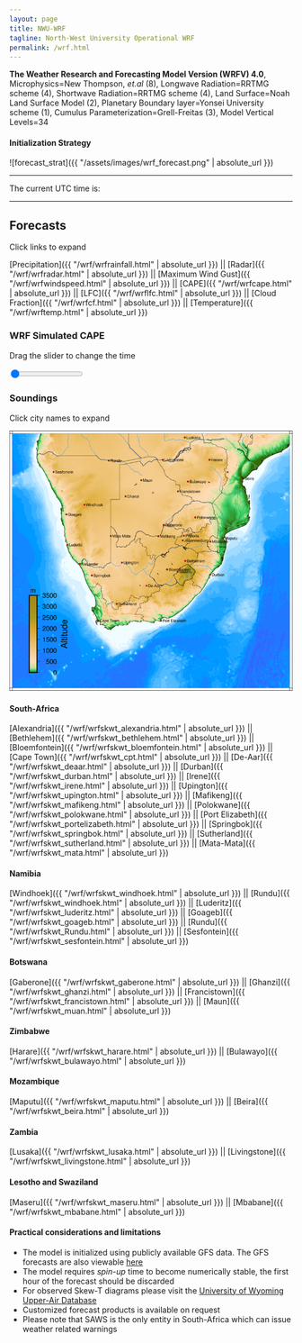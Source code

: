 ```yaml
---
layout: page
title: NWU-WRF
tagline: North-West University Operational WRF
permalink: /wrf.html
---
```


**The Weather Research and Forecasting Model Version (WRFV) 4.0**,
Microphysics=New Thompson, *et.al* (8),
Longwave Radiation=RRTMG scheme (4),
Shortwave Radiation=RRTMG scheme (4),
Land Surface=Noah Land Surface Model (2),
Planetary Boundary layer=Yonsei University scheme (1),
Cumulus Parameterization=Grell-Freitas (3),
Model Vertical Levels=34

#### Initialization Strategy
![forecast_strat]({{ "/assets/images/wrf_forecast.png" | absolute_url }})

---

<html>
<head>
<script>
function startTime() {
  var today = new Date();
  var h = today.getUTCHours();
  var m = today.getUTCMinutes();
  var s = today.getUTCSeconds();
  m = checkTime(m);
  s = checkTime(s);
  document.getElementById('txt').innerHTML =
  h + ":" + m + ":" + s;
  var t = setTimeout(startTime, 500);
}
function checkTime(i) {
  if (i < 10) {i = "0" + i};  // add zero in front of numbers < 10
  return i;
}
</script>
</head>

<body onload="startTime()">
The current UTC time is:
<div id="txt"></div>
</body>

</html>

---

## Forecasts 
Click links to expand

[Precipitation]({{ "/wrf/wrfrainfall.html" | absolute_url }}) ||
[Radar]({{ "/wrf/wrfradar.html" | absolute_url }}) ||
[Maximum Wind Gust]({{ "/wrf/wrfwindspeed.html" | absolute_url }}) ||
[CAPE]({{ "/wrf/wrfcape.html" | absolute_url }}) ||
[LFC]({{ "/wrf/wrflfc.html" | absolute_url }}) ||
[Cloud Fraction]({{ "/wrf/wrfcf.html" | absolute_url }}) ||
[Temperature]({{ "/wrf/wrftemp.html" | absolute_url }})

<h3>WRF Simulated CAPE</h3>
<p>Drag the slider to change the time</p>

<div class="slidecontainer">
<input oninput='setImage(this)' class="slider" type="range" min="0" max="31" value="0" step="1" />
<img id='img'/>
</div>

<script>
var img = document.getElementById('img');
var img_array = ['/assets/images/wrf/cp_wrfout_d01_2020-06-21_12:00:00.png',
'/assets/images/wrf/cp_wrfout_d01_2020-06-21_13:00:00.png',
'/assets/images/wrf/cp_wrfout_d01_2020-06-21_14:00:00.png',
'/assets/images/wrf/cp_wrfout_d01_2020-06-21_15:00:00.png',
'/assets/images/wrf/cp_wrfout_d01_2020-06-21_16:00:00.png',
'/assets/images/wrf/cp_wrfout_d01_2020-06-21_17:00:00.png',
'/assets/images/wrf/cp_wrfout_d01_2020-06-21_18:00:00.png',
'/assets/images/wrf/cp_wrfout_d01_2020-06-21_19:00:00.png',
'/assets/images/wrf/cp_wrfout_d01_2020-06-21_20:00:00.png',
'/assets/images/wrf/cp_wrfout_d01_2020-06-21_21:00:00.png',
'/assets/images/wrf/cp_wrfout_d01_2020-06-21_22:00:00.png',
'/assets/images/wrf/cp_wrfout_d01_2020-06-21_23:00:00.png',
'/assets/images/wrf/cp_wrfout_d01_2020-06-22_00:00:00.png',
'/assets/images/wrf/cp_wrfout_d01_2020-06-22_01:00:00.png',
'/assets/images/wrf/cp_wrfout_d01_2020-06-22_02:00:00.png',
'/assets/images/wrf/cp_wrfout_d01_2020-06-22_03:00:00.png',
'/assets/images/wrf/cp_wrfout_d01_2020-06-22_04:00:00.png',
'/assets/images/wrf/cp_wrfout_d01_2020-06-22_05:00:00.png',
'/assets/images/wrf/cp_wrfout_d01_2020-06-22_06:00:00.png',
'/assets/images/wrf/cp_wrfout_d01_2020-06-22_07:00:00.png',
'/assets/images/wrf/cp_wrfout_d01_2020-06-22_08:00:00.png',
'/assets/images/wrf/cp_wrfout_d01_2020-06-22_09:00:00.png',
'/assets/images/wrf/cp_wrfout_d01_2020-06-22_10:00:00.png',
'/assets/images/wrf/cp_wrfout_d01_2020-06-22_11:00:00.png',
'/assets/images/wrf/cp_wrfout_d01_2020-06-22_12:00:00.png',
'/assets/images/wrf/cp_wrfout_d01_2020-06-22_13:00:00.png',
'/assets/images/wrf/cp_wrfout_d01_2020-06-22_14:00:00.png',
'/assets/images/wrf/cp_wrfout_d01_2020-06-22_15:00:00.png',
'/assets/images/wrf/cp_wrfout_d01_2020-06-22_16:00:00.png',
'/assets/images/wrf/cp_wrfout_d01_2020-06-22_17:00:00.png',
'/assets/images/wrf/cp_wrfout_d01_2020-06-22_18:00:00.png',];
function setImage(obj)
{
        var value = obj.value;
        img.src = img_array[value];

}
</script>

### Soundings 
Click city names to expand

<img src="/assets/images/sounding_locations_2.png" alt="" usemap="#map" />
<map name="map">
    <area shape="rect" coords="397, 278, 450, 292" href="https://crggithub.github.io/wrf/wrfskwt_mafikeng.html" alt="mafikeng" title="Mafikeng" />
    <area shape="rect" coords="410, 247, 468, 260" href="https://crggithub.github.io/wrf/wrfskwt_gaberone.html" alt="gaberone" title="Gaberone" />
    <area shape="rect" coords="496, 225, 556, 241" href="https://crggithub.github.io/wrf/wrfskwt_polokwane.html" alt="polokwane" title="Polokwane" />
    <area shape="rect" coords="624, 122, 661, 139" href="https://crggithub.github.io/wrf/wrfskwt_beira.html" alt="beira" title="Beira" />
    <area shape="rect" coords="469, 13, 514, 28" href="https://crggithub.github.io/wrf/wrfskwt_lusaka.html" alt="lusaka" title="Lusaka" />
    <area shape="rect" coords="532, 72, 576, 88" href="https://crggithub.github.io/wrf/wrfskwt_harare.html" alt="harare" title="Harare" />
    <area shape="rect" coords="476, 130, 532, 145" href="https://crggithub.github.io/wrf/wrfskwt_bulawayo.html" alt="bulawayo" title="Bulawayo" />
    <area shape="rect" coords="577, 280, 621, 296" href="https://crggithub.github.io/wrf/wrfskwt_maputu.html" alt="maputu" title="Maputu" />
    <area shape="rect" coords="537, 290, 568, 307" href="https://crggithub.github.io/wrf/wrfskwt_mbabane.html" alt="mbabane" title="Mbabane" />
    <area shape="rect" coords="459, 277, 514, 303" href="https://crggithub.github.io/wrf/wrfskwt_irene.html" alt="irene" title="Irene" />
    <area shape="rect" coords="466, 342, 532, 358" href="https://crggithub.github.io/wrf/wrfskwt_bethlehem.html" alt="bethlehem" title="Bethlehem" />
    <area shape="rect" coords="459, 373, 490, 388" href="https://crggithub.github.io/wrf/wrfskwt_maseru.html" alt="maseru" title="Maseru" />
    <area shape="rect" coords="419, 365, 445, 381" href="https://crggithub.github.io/wrf/wrfskwt_bloemfontein.html" alt="bloemfontein" title="Bloemfontein" />
    <area shape="rect" coords="297, 347, 352, 361" href="https://crggithub.github.io/wrf/wrfskwt_upington.html" alt="upington" title="Upington" />
    <area shape="rect" coords="536, 379, 581, 394" href="https://crggithub.github.io/wrf/wrfskwt_durban.html" alt="durban" title="Durban" />
    <area shape="rect" coords="364, 409, 411, 426" href="https://crggithub.github.io/wrf/wrfskwt_deaar.html" alt="deaar" title="De-Aar" />
    <area shape="rect" coords="404, 502, 480, 518" href="https://crggithub.github.io/wrf/wrfskwt_portelizabeth.html" alt="portelizabeth" title="Port-Elizabeth" />
    <area shape="rect" coords="235, 502, 298, 518" href="https://crggithub.github.io/wrf/wrfskwt_cpt.html" alt="capetown" title="Cape-Town" />
    <area shape="rect" coords="217, 382, 276, 396" href="https://crggithub.github.io/wrf/wrfskwt_springbok.html" alt="springbok" title="Springbok" />
    <area shape="rect" coords="184, 351, 245, 367" href="https://crggithub.github.io/wrf/wrfskwt_alexander.html" alt="alexander" title="Alexander" />
    <area shape="rect" coords="306, 170, 352, 186" href="https://crggithub.github.io/wrf/wrfskwt_ghanzi.html" alt="ghanzi" title="Ghanzi" />
    <area shape="rect" coords="151, 298, 200, 315" href="https://crggithub.github.io/wrf/wrfskwt_luderitz.html" alt="luderitz" title="Luderitz" />
    <area shape="rect" coords="148, 218, 199, 235" href="https://crggithub.github.io/wrf/wrfskwt_goageb.html" alt="goageb" title="Goageb" />
    <area shape="rect" coords="195, 192, 257, 207" href="https://crggithub.github.io/wrf/wrfskwt_windhoek.html" alt="windhoek" title="Windhoek" />
    <area shape="rect" coords="258, 72, 309, 89" href="https://crggithub.github.io/wrf/wrfskwt_rundu.html" alt="rundu" title="Rundu" />
    <area shape="rect" coords="281, 454, 348, 475" href="https://crggithub.github.io/wrf/wrfskwt_sutherland.html" alt="sutherland" title="Sutherland" />
    <area shape="rect" coords="264, 271, 331, 296" href="https://crggithub.github.io/wrf/wrfskwt_mata.html" alt="matamata" title="Mata-Mata" />
    <area shape="rect" coords="444, 153, 517, 174" href="https://crggithub.github.io/wrf/wrfskwt_francistown.html" alt="francistown" title="Francistown" />
    <area shape="rect" coords="347, 123, 390, 145" href="https://crggithub.github.io/wrf/wrfskwt_maun.html" alt="maun" title="Maun" />
    <area shape="rect" coords="402, 68, 476, 90" href="https://crggithub.github.io/wrf/wrfskwt_livingstone.html" alt="livingstone" title="Livingstone" />
    <area shape="rect" coords="112, 100, 178, 121" href="https://crggithub.github.io/wrf/wrfskwt_sesfontein.html" alt="sesfontein" title="Sesfontein" />
</map>

#### South-Africa
[Alexandria]({{ "/wrf/wrfskwt_alexandria.html" | absolute_url }}) ||
[Bethlehem]({{ "/wrf/wrfskwt_bethlehem.html" | absolute_url }}) ||
[Bloemfontein]({{ "/wrf/wrfskwt_bloemfontein.html" | absolute_url }}) || 
[Cape Town]({{ "/wrf/wrfskwt_cpt.html" | absolute_url }}) ||
[De-Aar]({{ "/wrf/wrfskwt_deaar.html" | absolute_url }}) ||
[Durban]({{ "/wrf/wrfskwt_durban.html" | absolute_url }}) ||
[Irene]({{ "/wrf/wrfskwt_irene.html" | absolute_url }}) ||
[Upington]({{ "/wrf/wrfskwt_upington.html" | absolute_url }}) ||
[Mafikeng]({{ "/wrf/wrfskwt_mafikeng.html" | absolute_url }}) ||
[Polokwane]({{ "/wrf/wrfskwt_polokwane.html" | absolute_url }}) ||
[Port Elizabeth]({{ "/wrf/wrfskwt_portelizabeth.html" | absolute_url }}) ||
[Springbok]({{ "/wrf/wrfskwt_springbok.html" | absolute_url }}) ||
[Sutherland]({{ "/wrf/wrfskwt_sutherland.html" | absolute_url }}) ||
[Mata-Mata]({{ "/wrf/wrfskwt_mata.html" | absolute_url }})

#### Namibia
[Windhoek]({{ "/wrf/wrfskwt_windhoek.html" | absolute_url }}) ||
[Rundu]({{ "/wrf/wrfskwt_windhoek.html" | absolute_url }}) ||
[Luderitz]({{ "/wrf/wrfskwt_luderitz.html" | absolute_url }}) ||
[Goageb]({{ "/wrf/wrfskwt_goageb.html" | absolute_url }}) ||
[Rundu]({{ "/wrf/wrfskwt_Rundu.html" | absolute_url }}) || 
[Sesfontein]({{ "/wrf/wrfskwt_sesfontein.html" | absolute_url }}) 

#### Botswana
[Gaberone]({{ "/wrf/wrfskwt_gaberone.html" | absolute_url }}) ||
[Ghanzi]({{ "/wrf/wrfskwt_ghanzi.html" | absolute_url }}) ||
[Francistown]({{ "/wrf/wrfskwt_francistown.html" | absolute_url }}) ||
[Maun]({{ "/wrf/wrfskwt_muan.html" | absolute_url }})

#### Zimbabwe
[Harare]({{ "/wrf/wrfskwt_harare.html" | absolute_url }}) ||
[Bulawayo]({{ "/wrf/wrfskwt_bulawayo.html" | absolute_url }})

#### Mozambique
[Maputu]({{ "/wrf/wrfskwt_maputu.html" | absolute_url }}) ||
[Beira]({{ "/wrf/wrfskwt_beira.html" | absolute_url }})

#### Zambia
[Lusaka]({{ "/wrf/wrfskwt_lusaka.html" | absolute_url }}) ||
[Livingstone]({{ "/wrf/wrfskwt_livingstone.html" | absolute_url }}) 

#### Lesotho and Swaziland
[Maseru]({{ "/wrf/wrfskwt_maseru.html" | absolute_url }}) ||
[Mbabane]({{ "/wrf/wrfskwt_mbabane.html" | absolute_url }}) 

#### Practical considerations and limitations
+ The model is initialized using publicly available GFS data. The GFS forecasts are also viewable [here](http://www.lekwenaradar.co.za/forecast.html)
+ The model requires *spin-up* time to become numerically stable, the first hour of the forecast should be discarded
+ For observed Skew-T diagrams please visit the [University of Wyoming Upper-Air Database](http://weather.uwyo.edu/upperair/sounding.html)
+ Customized forecast products is available on request
+ Please note that SAWS is the only entity in South-Africa which can issue weather related warnings
